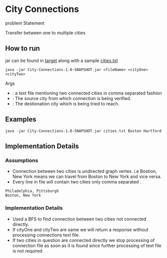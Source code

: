 # City Connections

problem Statement

Transfer between one to multiple cities

## How to run

jar can be found in  [target](https://github.com/praveen2710/City-Connections/tree/master/target) along with a sample [cities.txt](https://github.com/praveen2710/City-Connections/blob/master/target/cities.txt)

`java -jar City-Connections-1.0-SNAPSHOT.jar <fileName> <cityOne> <cityTwo>`

Args
* <fileName> : a text file mentioning two connected cities in comma separated fashion
* <cityOne> : The source city from which connection is being verified.
* <cityTwo> : The destionation city which is being tried to reach.

## Examples 

``java -jar City-Connections-1.0-SNAPSHOT.jar cities.txt Boston Hartford``

## Implementation Details

### Assumptions
* Connection between two cities is undirected graph vertex. i.e Bostion, New York means we can travel from Boston to New York and vice versa.
* Every line in file will contain two cities only comma separated .
```text
Philadelphia, Pittsburgh
Boston, New York
```

### Implementation Details
* Used a BFS to find connection between two cities not connected directly.
* If cityOne and cityTwo are same we will return a response without processing connections text file.
* If two cities in question are connected directly we stop processing of connection file as soon as it is found since further processing of text file is not required